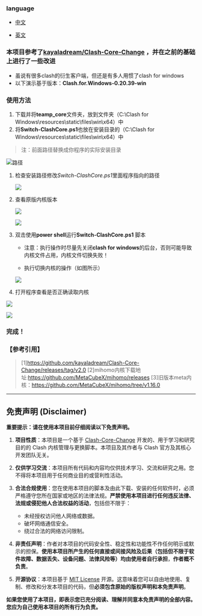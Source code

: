 ### language

- [中文](README.md)

- [英文](README_en.md)

### 本项目参考了[kayaladream/Clash-Core-Change](https://github.com/kayaladream/Clash-Core-Change) ，并在之前的基础上进行了一些改进



- 虽说有很多clash的衍生客户端，但还是有多人用惯了clash for windows
- 以下演示基于版本：**Clash.for.Windows-0.20.39-win**



### 使用方法

1. 下载并将**teamp_core**文件夹，放到文件夹（C:\Clash for Windows\resources\static\files\win\x64）中
2. 将**Switch-ClashCore.ps1**也放在安装目录的（C:\Clash for Windows\resources\static\files\win\x64）中

> 注：前面路径替换成你程序的实际安装目录

![路径](./images/path.png)

1. 检查安装路径修改*Switch-ClashCore.ps1*里面程序指向的路径

   ![](./images/path_2.png)

2. 查看原版内核版本

   ![](./images/%E5%8E%9F%E7%89%88%E5%86%85%E6%A0%B8.png)

   ![](./images/%E5%8E%9F%E7%89%88%E5%86%85%E6%A0%B8%E7%89%88%E6%9C%AC.png)

3. 双击使用**power shell**运行**Switch-ClashCore.ps1** 脚本

   - 注意：执行操作时尽量先关闭**clash for windows**的后台，否则可能导致内核文件占用，内核文件切换失败！

   - 执行切换内核的操作（如图所示）

   ![](./images/use_psl.png)

4. 打开程序查看是否正确读取内核

![](./images/%E5%88%87%E6%8D%A2%E5%90%8E%E7%9A%84%E5%86%85%E6%A0%B8%E7%89%88%E6%9C%AC1.png)

![](./images/%E5%88%87%E6%8D%A2%E5%90%8E%E7%9A%84%E5%86%85%E6%A0%B8%E7%89%88%E6%9C%AC2.png)



### 完成！



### 【参考引用】

> [1]https://github.com/kayaladream/Clash-Core-Change/releases/tag/v2.0
> [2]mihomo内核下载地址:https://github.com/MetaCubeX/mihomo/releases
> [3]旧版本meta内核：https://github.com/MetaCubeX/mihomo/tree/v1.16.0



---

## 免责声明 (Disclaimer)

**重要提示：请在使用本项目前仔细阅读以下免责声明。**

1.  **项目性质**：本项目是一个基于 [Clash-Core-Change](https://github.com/kayaladream/Clash-Core-Change) 开发的、用于学习和研究目的的 Clash 内核管理与更换脚本。本项目及其作者与 Clash 官方及其核心开发团队无关。

2.  **仅供学习交流**：本项目所有代码和内容均仅供技术学习、交流和研究之用。您不得将本项目用于任何商业目的或营利性活动。

3.  **合法合规使用**：您在使用本项目的脚本及由此下载、安装的任何软件时，必须严格遵守您所在国家或地区的法律法规。**严禁使用本项目进行任何违反法律、法规或侵犯他人合法权益的活动**，包括但不限于：
    *   未经授权访问他人网络或数据。
    *   破坏网络通信安全。
    *   绕过合法的网络访问限制。

4.  **非责任声明**：作者对本项目的代码安全性、稳定性和功能性不作任何明示或默示的担保。**使用本项目所产生的任何直接或间接风险及后果（包括但不限于软件故障、数据丢失、设备问题、法律风险等）均由使用者自行承担**，**作者概不负责**。

5.  **开源协议**：本项目基于 [MIT License](LICENSE) 开源。这意味着您可以自由地使用、复制、修改和分发本项目的代码，但**必须包含原始的版权声明和本免责声明**。

**如果您使用了本项目，即表示您已充分阅读、理解并同意本免责声明的全部内容。您应为自己使用本项目的所有行为负责。**